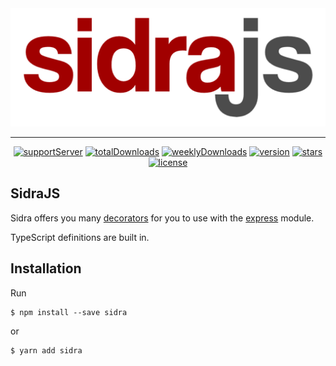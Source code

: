 <center>
    <img src="/assets/banner.png" />

---

[![supportServer](https://img.shields.io/discord/711995199945179187?color=7289DA&label=Support&logo=discord&style=for-the-badge)](https://discord.gg/BjEJFwh)
[![totalDownloads](https://img.shields.io/npm/dt/sidra?color=CC3534&logo=npm&style=for-the-badge)](http://npmjs.com/sidra)
[![weeklyDownloads](https://img.shields.io/npm/dw/sidra?color=CC3534&logo=npm&style=for-the-badge)](http://npmjs.com/sidra)
[![version](https://img.shields.io/npm/v/sidra?color=red&label=Version&logo=npm&style=for-the-badge)](http://npmjs.com/sidra)
[![stars](https://img.shields.io/github/stars/barbarbar338/sidra?color=333&logo=github&style=for-the-badge)](https://github.com/barbarbar338/sidra)
[![license](https://img.shields.io/github/license/barbarbar338/sidra?color=6e5494&logo=github&style=for-the-badge)](https://github.com/barbarbar338/sidra)

</center>

## SidraJS

Sidra offers you many [decorators](https://stackoverflow.com/tags/javascript-decorators/info) for you to use with the [express](https://www.npmjs.com/express) module.

TypeScript definitions are built in.

## Installation

Run

```
$ npm install --save sidra
```

or

```
$ yarn add sidra
```

